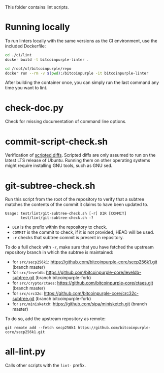 This folder contains lint scripts.

Running locally
===============

To run linters locally with the same versions as the CI environment, use the included
Dockerfile:

```sh
cd ./ci/lint
docker build -t bitcoinpurple-linter .

cd /root/of/bitcoinpurple/repo
docker run --rm -v $(pwd):/bitcoinpurple -it bitcoinpurple-linter
```

After building the container once, you can simply run the last command any time you
want to lint.


check-doc.py
============
Check for missing documentation of command line options.

commit-script-check.sh
======================
Verification of [scripted diffs](/doc/developer-notes.md#scripted-diffs).
Scripted diffs are only assumed to run on the latest LTS release of Ubuntu. Running them on other operating systems
might require installing GNU tools, such as GNU sed.

git-subtree-check.sh
====================
Run this script from the root of the repository to verify that a subtree matches the contents of
the commit it claims to have been updated to.

```
Usage: test/lint/git-subtree-check.sh [-r] DIR [COMMIT]
       test/lint/git-subtree-check.sh -?
```

- `DIR` is the prefix within the repository to check.
- `COMMIT` is the commit to check, if it is not provided, HEAD will be used.
- `-r` checks that subtree commit is present in repository.

To do a full check with `-r`, make sure that you have fetched the upstream repository branch in which the subtree is
maintained:
* for `src/secp256k1`: https://github.com/bitcoinpurple-core/secp256k1.git (branch master)
* for `src/leveldb`: https://github.com/bitcoinpurple-core/leveldb-subtree.git (branch bitcoinpurple-fork)
* for `src/crypto/ctaes`: https://github.com/bitcoinpurple-core/ctaes.git (branch master)
* for `src/crc32c`: https://github.com/bitcoinpurple-core/crc32c-subtree.git (branch bitcoinpurple-fork)
* for `src/minisketch`: https://github.com/sipa/minisketch.git (branch master)

To do so, add the upstream repository as remote:

```
git remote add --fetch secp256k1 https://github.com/bitcoinpurple-core/secp256k1.git
```

all-lint.py
===========
Calls other scripts with the `lint-` prefix.
